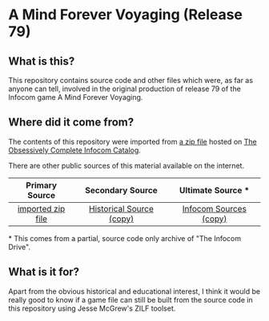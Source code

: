 # A Mind Forever Voyaging (Release 79)

## What is this?

This repository contains source code and other files which were, as far as anyone can tell, involved in the original production of release 79 of the Infocom game A Mind Forever Voyaging.

## Where did it come from?

The contents of this repository were imported from [a zip file](https://eblong.com/infocom/sources/amfv-r79.zip) hosted on [The Obsessively Complete Infocom Catalog](https://eblong.com/infocom/).

There are other public sources of this material available on the internet.

| Primary Source      | Secondary Source           | Ultimate Source *        |
|:-------------------:|:--------------------------:|:------------------------:|
| [imported zip file] | [Historical Source (copy)] | [Infocom Sources (copy)] |

[imported zip file]: https://eblong.com/infocom/sources/amfv-r79.zip
[Historical Source (copy)]: https://github.com/zil-legacy/amfv-historicalsource/tree/6d740ac4924ae7d90c2ccba6bd018da4126f74d1
[Infocom Sources (copy)]: https://github.com/zil-legacy/infocom-sources/tree/master/development/old/s5/r79-amiga

\* This comes from a partial, source code only archive of "The Infocom Drive".

## What is it for?

Apart from the obvious historical and educational interest, I think it would be really good to know if a game file can still be built from the source code in this repository using Jesse McGrew's ZILF toolset.
